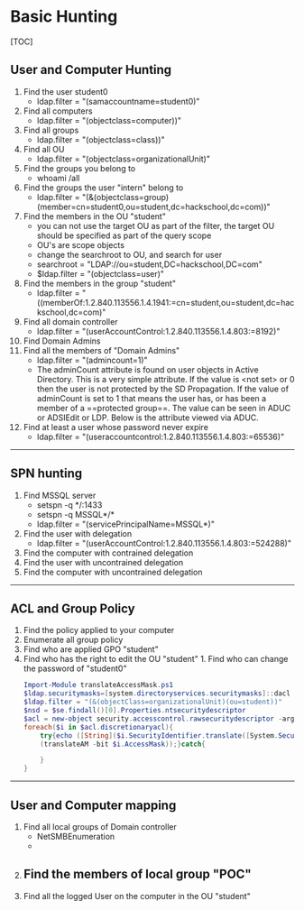 # Basic Hunting
[TOC]
## User and Computer Hunting

1. Find the user student0
    - ldap.filter = "(samaccountname=student0)"
1. Find all computers
    - ldap.filter = "(objectclass=computer))"
1. Find all groups
    - ldap.filter = "(objectclass=class))"
1. Find all OU
    - ldap.filter = "(objectclass=organizationalUnit)"
1. Find the groups you belong to
    - whoami /all
1. Find the groups the user "intern" belong to
    - ldap.filter = "(&(objectclass=group)(member=cn=student0,ou=student,dc=hackschool,dc=com))"
1. Find the members in the OU "student"
    - you can not use the target OU as part of the filter, the target OU should be specified as part of the query scope
    - OU's are scope objects
    - change the searchroot to OU, and search for user
    - searchroot = "LDAP://ou=student,DC=hackschool,DC=com"
    - $ldap.filter = "(objectclass=user)"
1. Find the members in the group "student"
    - ldap.filter = "((memberOf:1.2.840.113556.1.4.1941:=cn=student,ou=student,dc=hackschool,dc=com)"
1. Find all domain controller
    - ldap.filter = "(userAccountControl:1.2.840.113556.1.4.803:=8192)"
1. Find Domain Admins
1. Find all the members of "Domain Admins" 
    - ldap.filter = "(admincount=1)"
    - The adminCount attribute is found on user objects in Active Directory. This is a very simple attribute. If the value is \<not set\> or 0 then the user is not protected by the SD Propagation. If the value of adminCount is set to 1 that means the user has, or has been a member of a ==protected group==. The value can be seen in ADUC or ADSIEdit or LDP. Below is the attribute viewed via ADUC.
1. Find at least a user whose password never expire
    - ldap.filter = "(useraccountcontrol:1.2.840.113556.1.4.803:=65536)"

---
## SPN hunting
1. Find MSSQL server
    - setspn -q */:1433 
    - setspn -q MSSQL*/*
    - ldap.filter = "(servicePrincipalName=MSSQL*)"
1. Find the user with delegation 
    - ldap.filter = "(userAccountControl:1.2.840.113556.1.4.803:=524288)"
1. Find the computer with contrained delegation 
1. Find the user with uncontrained delegation 
1. Find the computer with uncontrained delegation 

---
## ACL and Group Policy 
1. Find the policy applied to your computer
1. Enumerate all group policy
1. Find who are applied GPO "student"
1. Find who has the right to edit the OU "student" 1. Find who can change the password of "student0"
    ```powershell
    Import-Module translateAccessMask.ps1
    $ldap.securitymasks=[system.directoryservices.securitymasks]::dacl
    $ldap.filter = "(&(objectClass=organizationalUnit)(ou=student))"
    $nsd = $se.findall()[0].Properties.ntsecuritydescriptor
    $acl = new-object security.accesscontrol.rawsecuritydescriptor -argumentlist $nsd[0], 0
    foreach($i in $acl.discretionaryacl){
        try{echo ([String]($i.SecurityIdentifier.translate([System.Security.Principal.NTAccount]))+":"+
        (translateAM -bit $i.AccessMask));}catch{

        }
    }
    ```

---
## User and Computer mapping
1. Find all local groups of Domain controller
    - NetSMBEnumeration
    - 
1. Find the members of local group "POC"
    - 
1. Find all the logged User on the computer in the OU "student"